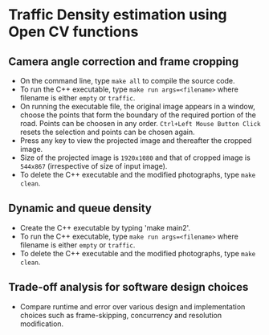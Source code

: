 # Traffic Density estimation using Open CV functions

## Camera angle correction and frame cropping

- On the command line, type `make all` to compile the source code.
- To run the C++ executable, type `make run args=<filename>` where filename is either `empty` or `traffic`.
- On running the executable file, the original image appears in a window, choose the points that form the boundary of the required portion of the road. Points can be choosen in any order. `Ctrl+Left Mouse Button Click` resets the selection and points can be chosen again.
- Press any key to view the projected image and thereafter the cropped image.
- Size of the projected image is `1920x1080` and that of cropped image is `544x867` (irrespective of size of input image).
- To delete the C++ executable and the modified photographs, type `make clean`.


## Dynamic and queue density
- Create the C++ executable by typing 'make main2'.
- To run the C++ executable, type `make run args=<filename>` where filename is either `empty` or `traffic`.
- To delete the C++ executable and the modified photographs, type `make clean`.


## Trade-off analysis for software design choices 
- Compare runtime and error over various design and implementation choices such as frame-skipping, concurrency and resolution modification.
